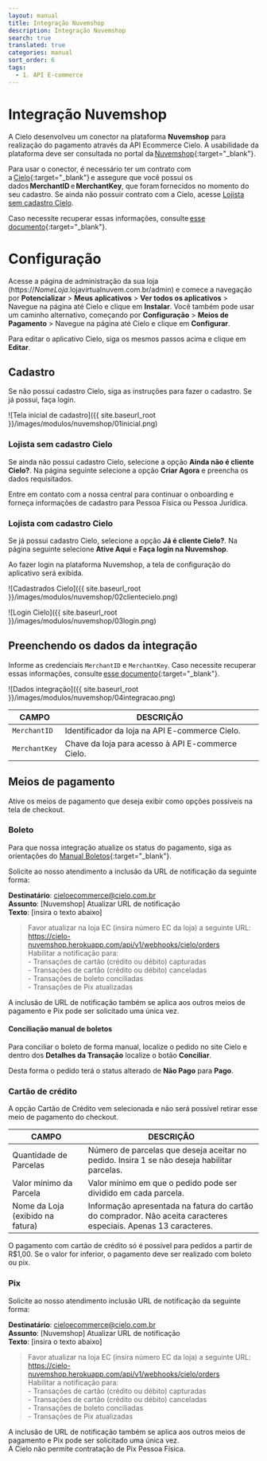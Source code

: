 ```yaml
---
layout: manual
title: Integração Nuvemshop
description: Integração Nuvemshop
search: true
translated: true
categories: manual
sort_order: 6
tags:
  - 1. API E-commerce
---
```


# Integração Nuvemshop

A Cielo desenvolveu um conector na plataforma **Nuvemshop** para realização do pagamento através da API Ecommerce Cielo. A usabilidade da plataforma deve ser consultada no portal da [Nuvemshop](https://atendimento.nuvemshop.com.br/){:target="_blank"}.

Para usar o conector, é necessário ter um contrato com a [Cielo](https://minhaconta2.cielo.com.br/site/login){:target="_blank"} e assegure que você possui os dados **MerchantID** e **MerchantKey**, que foram fornecidos no momento do seu cadastro. Se ainda não possuir contrato com a Cielo, acesse [Lojista sem cadastro Cielo](https://developercielo.github.io/manual/integracao-nuvemshop#lojista-sem-cadastro-cielo).

Caso necessite recuperar essas informações, consulte [esse documento](https://developercielo.github.io/attachment/merchantid-merchantkey-cielo-2023.pdf){:target="_blank"}. 

# Configuração

Acesse a página de administração da sua loja (https://*NomeLoja*.lojavirtualnuvem.com.br/admin) e comece a navegação por **Potencializar** > **Meus aplicativos** > **Ver todos os aplicativos** > Navegue na página até Cielo e clique em **Instalar**. Você também pode usar um caminho alternativo, começando por **Configuração** > **Meios de Pagamento** > Navegue na página até Cielo e clique em **Configurar**.

Para editar o aplicativo Cielo, siga os mesmos passos acima e clique em **Editar**.

## Cadastro

Se não possui cadastro Cielo, siga as instruções para fazer o cadastro. Se já possui, faça login.

![Tela inicial de cadastro]({{ site.baseurl_root }}/images/modulos/nuvemshop/01inicial.png)

### Lojista sem cadastro Cielo

Se ainda não possui cadastro Cielo, selecione a opção **Ainda não é cliente Cielo?**. Na página seguinte selecione a opção **Criar Agora** e preencha os dados requisitados.

Entre em contato com a nossa central para continuar o onboarding e forneça informações de cadastro para Pessoa Física ou Pessoa Jurídica.

### Lojista com cadastro Cielo

Se já possui cadastro Cielo, selecione a opção **Já é cliente Cielo?**. Na página seguinte selecione **Ative Aqui** e **Faça login na Nuvemshop**.

Ao fazer login na plataforma Nuvemshop, a tela de configuração do aplicativo será exibida.

![Cadastrados Cielo]({{ site.baseurl_root }}/images/modulos/nuvemshop/02clientecielo.png)

![Login Cielo]({{ site.baseurl_root }}/images/modulos/nuvemshop/03login.png)

## Preenchendo os dados da integração

Informe as credenciais `MerchantID` e `MerchantKey`. Caso necessite recuperar essas informações, consulte [esse documento](https://developercielo.github.io/attachment/merchantid-merchantkey-cielo-2023.pdf){:target="_blank"}.

![Dados integração]({{ site.baseurl_root }}/images/modulos/nuvemshop/04integracao.png)

|CAMPO|DESCRIÇÃO|
|--|--|
|`MerchantID`|Identificador da loja na API E-commerce Cielo.|
|`MerchantKey`|Chave da loja para acesso à API E-commerce Cielo.|

## Meios de pagamento

Ative os meios de pagamento que deseja exibir como opções possíveis na tela de checkout.

### Boleto

Para que nossa integração atualize os status do pagamento, siga as orientações do [Manual Boletos](https://developercielo.github.io/tutorial/manual-boleto#concilia%C3%A7%C3%A3o-manual-de-boletos){:target="_blank"}.

Solicite ao nosso atendimento a inclusão da URL de notificação da seguinte forma:

**Destinatário**: cieloecommerce@cielo.com.br<br>
**Assunto**: [Nuvemshop] Atualizar URL de notificação<br>
**Texto**: [insira o texto abaixo]

> Favor atualizar na loja EC (insira número EC da loja) a seguinte URL: https://cielo-nuvemshop.herokuapp.com/api/v1/webhooks/cielo/orders<br>Habilitar a notificação para: <br> - Transações de cartão (crédito ou débito) capturadas <br> - Transações de cartão (crédito ou débito) canceladas <br> - Transações de boleto conciliadas <br> - Transações de Pix atualizadas

<aside class="notice">A inclusão de URL de notificação também se aplica aos outros meios de pagamento e Pix pode ser solicitado uma única vez.</aside>

#### Conciliação manual de boletos

Para conciliar o boleto de forma manual, localize o pedido no site Cielo e dentro dos **Detalhes da Transação** localize o botão **Conciliar**.

Desta forma o pedido terá o status alterado de **Não Pago** para **Pago**.

### Cartão de crédito

A opção Cartão de Crédito vem selecionada e não será possível retirar esse meio de pagamento do checkout. 

|CAMPO|DESCRIÇÃO|
|-|-|
|Quantidade de Parcelas|Número de parcelas que deseja aceitar no pedido. Insira 1 se não deseja habilitar parcelas.|
|Valor mínimo da Parcela|Valor mínimo em que o pedido pode ser dividido em cada parcela.|
|Nome da Loja (exibido na fatura)|Informação apresentada na fatura do cartão do comprador. Não aceita caracteres especiais. Apenas 13 caracteres.|

<aside class="notice">O pagamento com cartão de crédito só é possível para pedidos a partir de R$1,00. Se o valor for inferior, o pagamento deve ser realizado com boleto ou pix.</aside>

### Pix

Solicite ao nosso atendimento inclusão URL de notificação da seguinte forma: 

**Destinatário**: cieloecommerce@cielo.com.br<br>
**Assunto**: [Nuvemshop] Atualizar URL de notificação<br>
**Texto**: [insira o texto abaixo]

> Favor atualizar na loja EC (insira número EC da loja) a seguinte URL: https://cielo-nuvemshop.herokuapp.com/api/v1/webhooks/cielo/orders<br>Habilitar a notificação para: <br> - Transações de cartão (crédito ou débito) capturadas <br> - Transações de cartão (crédito ou débito) canceladas <br> - Transações de boleto conciliadas <br> - Transações de Pix atualizadas

<aside class="notice">A inclusão de URL de notificação também se aplica aos outros meios de pagamento e Pix pode ser solicitado uma única vez.</aside>

<aside class="warning">A Cielo não permite contratação de Pix Pessoa Física.</aside>
